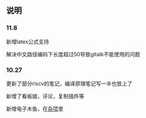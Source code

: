 ## 说明
### 11.8
新增latex公式支持

解决中文路径编码下长度超过50导致gitalk不能使用的问题
### 10.27
更新了部分riscv的笔记，编译原理笔记写一半也放上了

新增了看板娘，评论，复制插件等

新增电子木鱼，在[杂项](/other/unclassified/电子木鱼/)里
